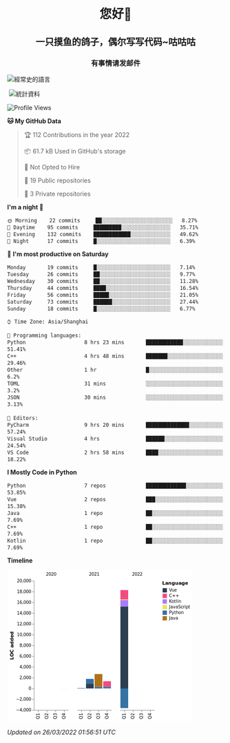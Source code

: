 

<!--
**kitUIN/kitUIN** is a ✨ _special_ ✨ repository because its `README.md` (this file) appears on your GitHub profile.

Here are some ideas to get you started:

- 🔭 I’m currently working on ...
- 🌱 I’m currently learning ...
- 👯 I’m looking to collaborate on ...
- 🤔 I’m looking for help with ...
- 💬 Ask me about ...
- 📫 How to reach me: ...
- 😄 Pronouns: ...
- ⚡ Fun fact: ...
-->
<h1 align="center">您好👋</h1>
<h2 align="center">一只摸鱼的鸽子，偶尔写写代码~咕咕咕</h2>
<h3 align="center">有事情请发邮件</h3>



<p><img align="center" src="https://github-readme-stats.vercel.app/api/top-langs?username=kitUIN&show_icons=true&theme=gruvbox&locale=cn&layout=compact" alt="經常史的語言" /></p>

<p>&nbsp;<img align="center" src="https://github-readme-stats.vercel.app/api?username=kitUIN&show_icons=true&theme=gruvbox&locale=cn" alt="統計資料" /></p>


<!--START_SECTION:waka-->
![Profile Views](http://img.shields.io/badge/Profile%20Views-96-blue)

**🐱 My GitHub Data** 

> 🏆 112 Contributions in the year 2022
 > 
> 📦 61.7 kB Used in GitHub's storage 
 > 
> 🚫 Not Opted to Hire
 > 
> 📜 19 Public repositories 
 > 
> 🔑 3 Private repositories  
 > 
**I'm a night 🦉** 

```text
🌞 Morning    22 commits     ██░░░░░░░░░░░░░░░░░░░░░░░   8.27% 
🌆 Daytime    95 commits     █████████░░░░░░░░░░░░░░░░   35.71% 
🌃 Evening    132 commits    ████████████░░░░░░░░░░░░░   49.62% 
🌙 Night      17 commits     █░░░░░░░░░░░░░░░░░░░░░░░░   6.39%

```
📅 **I'm most productive on Saturday** 

```text
Monday       19 commits     █░░░░░░░░░░░░░░░░░░░░░░░░   7.14% 
Tuesday      26 commits     ██░░░░░░░░░░░░░░░░░░░░░░░   9.77% 
Wednesday    30 commits     ██░░░░░░░░░░░░░░░░░░░░░░░   11.28% 
Thursday     44 commits     ████░░░░░░░░░░░░░░░░░░░░░   16.54% 
Friday       56 commits     █████░░░░░░░░░░░░░░░░░░░░   21.05% 
Saturday     73 commits     ██████░░░░░░░░░░░░░░░░░░░   27.44% 
Sunday       18 commits     █░░░░░░░░░░░░░░░░░░░░░░░░   6.77%

```


```text
⌚︎ Time Zone: Asia/Shanghai

💬 Programming languages: 
Python                   8 hrs 23 mins       ████████████░░░░░░░░░░░░░   51.41% 
C++                      4 hrs 48 mins       ███████░░░░░░░░░░░░░░░░░░   29.46% 
Other                    1 hr                █░░░░░░░░░░░░░░░░░░░░░░░░   6.2% 
TOML                     31 mins             ░░░░░░░░░░░░░░░░░░░░░░░░░   3.2% 
JSON                     30 mins             ░░░░░░░░░░░░░░░░░░░░░░░░░   3.13%

📝 Editors: 
PyCharm                  9 hrs 20 mins       ██████████████░░░░░░░░░░░   57.24% 
Visual Studio            4 hrs               ██████░░░░░░░░░░░░░░░░░░░   24.54% 
VS Code                  2 hrs 58 mins       ████░░░░░░░░░░░░░░░░░░░░░   18.22%

```

**I Mostly Code in Python** 

```text
Python                   7 repos             █████████████░░░░░░░░░░░░   53.85% 
Vue                      2 repos             ███░░░░░░░░░░░░░░░░░░░░░░   15.38% 
Java                     1 repo              ██░░░░░░░░░░░░░░░░░░░░░░░   7.69% 
C++                      1 repo              ██░░░░░░░░░░░░░░░░░░░░░░░   7.69% 
Kotlin                   1 repo              ██░░░░░░░░░░░░░░░░░░░░░░░   7.69%

```


**Timeline**

![Chart not found](https://raw.githubusercontent.com/kitUIN/kitUIN/main/charts/bar_graph.png) 


 *Updated on 26/03/2022 01:56:51 UTC*
<!--END_SECTION:waka-->
